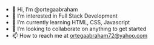 - 👋 Hi, I’m @ortegaabraham
- 👀 I’m interested in Full Stack Development
- 🌱 I’m currently learning HTML, CSS, Javascript
- 💞️ I’m looking to collaborate on anything to get started   
- 📫 How to reach me at ortegaabraham72@yahoo.com

<!---
ortegaabraham/ortegaabraham is a ✨ special ✨ repository because its `README.md` (this file) appears on your GitHub profile.
You can click the Preview link to take a look at your changes.
--->

